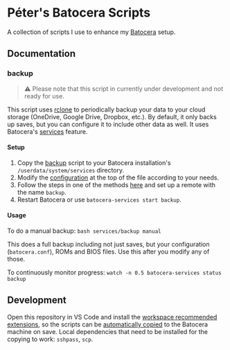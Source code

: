 # Péter's Batocera Scripts

A collection of scripts I use to enhance my [Batocera](https://batocera.org/) setup.

## Documentation

### backup

> ⚠️ Please note that this script in currently under development and not ready for use.

This script uses [rclone](https://rclone.org/) to periodically backup your data to your cloud storage (OneDrive, Google Drive, Dropbox, etc.). By default, it only backs up saves, but you can configure it to include other data as well. It uses Batocera's [services](https://wiki.batocera.org/launch_a_script#services) feature.

#### Setup

1. Copy the [backup](/services/backup) script to your Batocera installation's `/userdata/system/services` directory.
2. Modify the [configuration](/services/backup#L3) at the top of the file according to your needs.
3. Follow the steps in one of the methods [here](https://rclone.org/remote_setup/) and set up a remote with the name `backup`.
4. Restart Batocera or use `batocera-services start backup`.

#### Usage

To do a manual backup: `bash services/backup manual`

This does a full backup including not just saves, but your configuration (`batocera.conf`), ROMs and BIOS files. Use this after you modify any of those.

To continuously monitor progress: `watch -n 0.5 batocera-services status backup`

## Development

Open this repository in VS Code and install the [workspace recommended extensions](https://code.visualstudio.com/docs/editor/extension-marketplace#_workspace-recommended-extensions), so the scripts can be [automatically copied](/.vscode/settings.json#L6) to the Batocera machine on save. Local dependencies that need to be installed for the copying to work: `sshpass`, `scp`.
